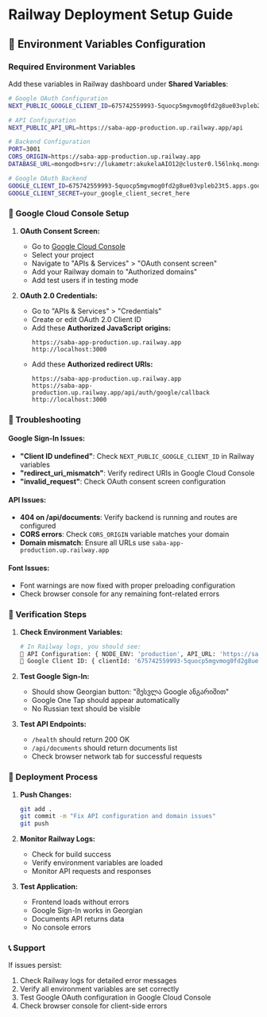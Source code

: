 # Railway Deployment Setup Guide

## 🚀 Environment Variables Configuration

### Required Environment Variables

Add these variables in Railway dashboard under **Shared Variables**:

```bash
# Google OAuth Configuration
NEXT_PUBLIC_GOOGLE_CLIENT_ID=675742559993-5quocp5mgvmog0fd2g8ue03vpleb23t5.apps.googleusercontent.com

# API Configuration  
NEXT_PUBLIC_API_URL=https://saba-app-production.up.railway.app/api

# Backend Configuration
PORT=3001
CORS_ORIGIN=https://saba-app-production.up.railway.app
DATABASE_URL=mongodb+srv://lukametr:akukelaAIO12@cluster0.l56lnkq.mongodb.net/saba?retryWrites=true&w=majority&appName=Cluster0

# Google OAuth Backend
GOOGLE_CLIENT_ID=675742559993-5quocp5mgvmog0fd2g8ue03vpleb23t5.apps.googleusercontent.com
GOOGLE_CLIENT_SECRET=your_google_client_secret_here
```

### 🔧 Google Cloud Console Setup

1. **OAuth Consent Screen:**
   - Go to [Google Cloud Console](https://console.cloud.google.com/)
   - Select your project
   - Navigate to "APIs & Services" > "OAuth consent screen"
   - Add your Railway domain to "Authorized domains"
   - Add test users if in testing mode

2. **OAuth 2.0 Credentials:**
   - Go to "APIs & Services" > "Credentials"
   - Create or edit OAuth 2.0 Client ID
   - Add these **Authorized JavaScript origins:**
     ```
     https://saba-app-production.up.railway.app
     http://localhost:3000
     ```
   - Add these **Authorized redirect URIs:**
     ```
     https://saba-app-production.up.railway.app
     https://saba-app-production.up.railway.app/api/auth/google/callback
     http://localhost:3000
     ```

### 🐛 Troubleshooting

#### Google Sign-In Issues:
- **"Client ID undefined"**: Check `NEXT_PUBLIC_GOOGLE_CLIENT_ID` in Railway variables
- **"redirect_uri_mismatch"**: Verify redirect URIs in Google Cloud Console
- **"invalid_request"**: Check OAuth consent screen configuration

#### API Issues:
- **404 on /api/documents**: Verify backend is running and routes are configured
- **CORS errors**: Check `CORS_ORIGIN` variable matches your domain
- **Domain mismatch**: Ensure all URLs use `saba-app-production.up.railway.app`

#### Font Issues:
- Font warnings are now fixed with proper preloading configuration
- Check browser console for any remaining font-related errors

### 📝 Verification Steps

1. **Check Environment Variables:**
   ```bash
   # In Railway logs, you should see:
   🔧 API Configuration: { NODE_ENV: 'production', API_URL: 'https://saba-app-production.up.railway.app/api', ... }
   🔑 Google Client ID: { clientId: '675742559993-5quocp5mgvmog0fd2g8ue03vpleb23t5.apps.googleusercontent.com', isConfigured: true, ... }
   ```

2. **Test Google Sign-In:**
   - Should show Georgian button: "შესვლა Google ანგარიშით"
   - Google One Tap should appear automatically
   - No Russian text should be visible

3. **Test API Endpoints:**
   - `/health` should return 200 OK
   - `/api/documents` should return documents list
   - Check browser network tab for successful requests

### 🔄 Deployment Process

1. **Push Changes:**
   ```bash
   git add .
   git commit -m "Fix API configuration and domain issues"
   git push
   ```

2. **Monitor Railway Logs:**
   - Check for build success
   - Verify environment variables are loaded
   - Monitor API requests and responses

3. **Test Application:**
   - Frontend loads without errors
   - Google Sign-In works in Georgian
   - Documents API returns data
   - No console errors

### 📞 Support

If issues persist:
1. Check Railway logs for detailed error messages
2. Verify all environment variables are set correctly
3. Test Google OAuth configuration in Google Cloud Console
4. Check browser console for client-side errors 